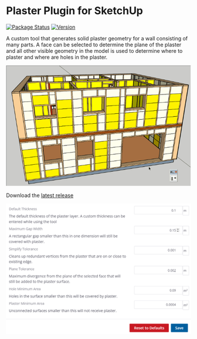 # Plaster Plugin for SketchUp
[![Package Status](https://github.com/wheerd/sketchup-plaster-plugin/actions/workflows/package.yml/badge.svg)](https://github.com/wheerd/sketchup-plaster-plugin/releases/tag/latest)
[![Version](https://img.shields.io/github/v/release/wheerd/sketchup-plaster-plugin)](https://github.com/wheerd/sketchup-plaster-plugin/releases/latest)

A custom tool that generates solid plaster geometry for a wall consisting of many parts.
A face can be selected to determine the plane of the plaster and all other visible geometry in the model is used to determine where to plaster and where are holes in the plaster.

![Demo](animation.gif)

Download the [latest release](https://github.com/wheerd/sketchup-plaster-plugin/releases/latest)

![Settings](settings.png)
